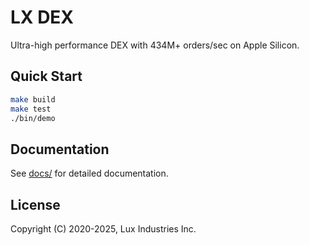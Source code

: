 # LX DEX

Ultra-high performance DEX with 434M+ orders/sec on Apple Silicon.

## Quick Start

```bash
make build
make test
./bin/demo
```

## Documentation

See [docs/](docs/) for detailed documentation.

## License

Copyright (C) 2020-2025, Lux Industries Inc.
